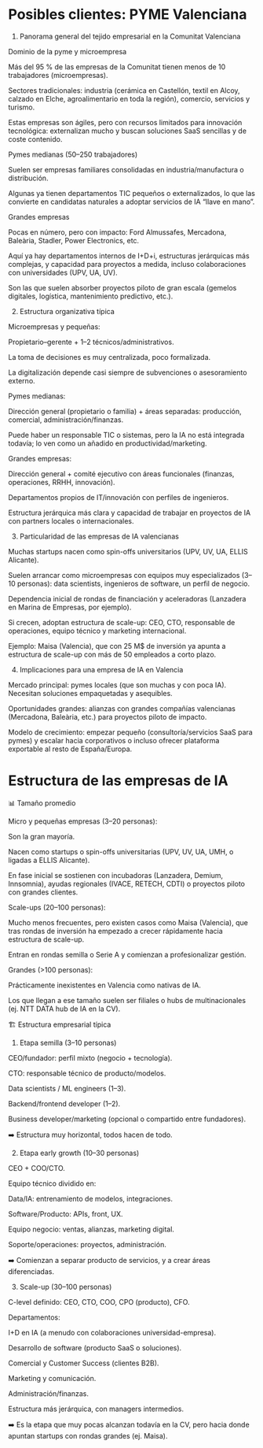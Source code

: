 # Posibles clientes: PYME Valenciana

1. Panorama general del tejido empresarial en la Comunitat Valenciana

Dominio de la pyme y microempresa

Más del 95 % de las empresas de la Comunitat tienen menos de 10 trabajadores (microempresas).

Sectores tradicionales: industria (cerámica en Castellón, textil en Alcoy, calzado en Elche, agroalimentario en toda la región), comercio, servicios y turismo.

Estas empresas son ágiles, pero con recursos limitados para innovación tecnológica: externalizan mucho y buscan soluciones SaaS sencillas y de coste contenido.

Pymes medianas (50–250 trabajadores)

Suelen ser empresas familiares consolidadas en industria/manufactura o distribución.

Algunas ya tienen departamentos TIC pequeños o externalizados, lo que las convierte en candidatas naturales a adoptar servicios de IA “llave en mano”.

Grandes empresas

Pocas en número, pero con impacto: Ford Almussafes, Mercadona, Baleària, Stadler, Power Electronics, etc.

Aquí ya hay departamentos internos de I+D+i, estructuras jerárquicas más complejas, y capacidad para proyectos a medida, incluso colaboraciones con universidades (UPV, UA, UV).

Son las que suelen absorber proyectos piloto de gran escala (gemelos digitales, logística, mantenimiento predictivo, etc.).

2. Estructura organizativa típica

Microempresas y pequeñas:

Propietario–gerente + 1–2 técnicos/administrativos.

La toma de decisiones es muy centralizada, poco formalizada.

La digitalización depende casi siempre de subvenciones o asesoramiento externo.

Pymes medianas:

Dirección general (propietario o familia) + áreas separadas: producción, comercial, administración/finanzas.

Puede haber un responsable TIC o sistemas, pero la IA no está integrada todavía; lo ven como un añadido en productividad/marketing.

Grandes empresas:

Dirección general + comité ejecutivo con áreas funcionales (finanzas, operaciones, RRHH, innovación).

Departamentos propios de IT/innovación con perfiles de ingenieros.

Estructura jerárquica más clara y capacidad de trabajar en proyectos de IA con partners locales o internacionales.

3. Particularidad de las empresas de IA valencianas

Muchas startups nacen como spin-offs universitarios (UPV, UV, UA, ELLIS Alicante).

Suelen arrancar como microempresas con equipos muy especializados (3–10 personas): data scientists, ingenieros de software, un perfil de negocio.

Dependencia inicial de rondas de financiación y aceleradoras (Lanzadera en Marina de Empresas, por ejemplo).

Si crecen, adoptan estructura de scale-up: CEO, CTO, responsable de operaciones, equipo técnico y marketing internacional.

Ejemplo: Maisa (Valencia), que con 25 M$ de inversión ya apunta a estructura de scale-up con más de 50 empleados a corto plazo.

4. Implicaciones para una empresa de IA en Valencia

Mercado principal: pymes locales (que son muchas y con poca IA). Necesitan soluciones empaquetadas y asequibles.

Oportunidades grandes: alianzas con grandes compañías valencianas (Mercadona, Baleària, etc.) para proyectos piloto de impacto.

Modelo de crecimiento: empezar pequeño (consultoría/servicios SaaS para pymes) y escalar hacia corporativos o incluso ofrecer plataforma exportable al resto de España/Europa.

# Estructura de las empresas de IA

📊 Tamaño promedio

Micro y pequeñas empresas (3–20 personas):

Son la gran mayoría.

Nacen como startups o spin-offs universitarias (UPV, UV, UA, UMH, o ligadas a ELLIS Alicante).

En fase inicial se sostienen con incubadoras (Lanzadera, Demium, Innsomnia), ayudas regionales (IVACE, RETECH, CDTI) o proyectos piloto con grandes clientes.

Scale-ups (20–100 personas):

Mucho menos frecuentes, pero existen casos como Maisa (Valencia), que tras rondas de inversión ha empezado a crecer rápidamente hacia estructura de scale-up.

Entran en rondas semilla o Serie A y comienzan a profesionalizar gestión.

Grandes (>100 personas):

Prácticamente inexistentes en Valencia como nativas de IA.

Los que llegan a ese tamaño suelen ser filiales o hubs de multinacionales (ej. NTT DATA hub de IA en la CV).

🏗️ Estructura empresarial típica
1. Etapa semilla (3–10 personas)

CEO/fundador: perfil mixto (negocio + tecnología).

CTO: responsable técnico de producto/modelos.

Data scientists / ML engineers (1–3).

Backend/frontend developer (1–2).

Business developer/marketing (opcional o compartido entre fundadores).

➡️ Estructura muy horizontal, todos hacen de todo.

2. Etapa early growth (10–30 personas)

CEO + COO/CTO.

Equipo técnico dividido en:

Data/IA: entrenamiento de modelos, integraciones.

Software/Producto: APIs, front, UX.

Equipo negocio: ventas, alianzas, marketing digital.

Soporte/operaciones: proyectos, administración.

➡️ Comienzan a separar producto de servicios, y a crear áreas diferenciadas.

3. Scale-up (30–100 personas)

C-level definido: CEO, CTO, COO, CPO (producto), CFO.

Departamentos:

I+D en IA (a menudo con colaboraciones universidad-empresa).

Desarrollo de software (producto SaaS o soluciones).

Comercial y Customer Success (clientes B2B).

Marketing y comunicación.

Administración/finanzas.

Estructura más jerárquica, con managers intermedios.

➡️ Es la etapa que muy pocas alcanzan todavía en la CV, pero hacia donde apuntan startups con rondas grandes (ej. Maisa).